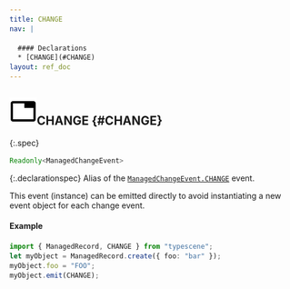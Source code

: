 ```yaml
---
title: CHANGE
nav: |

  #### Declarations
  * [CHANGE](#CHANGE)
layout: ref_doc
---
```


## ![](/assets/icons/spec-var.svg)CHANGE {#CHANGE}
{:.spec}

```typescript
Readonly<ManagedChangeEvent>
```
{:.declarationspec}
Alias of the [`ManagedChangeEvent.CHANGE`](./ManagedChangeEvent#ManagedChangeEvent:CHANGE) event.

This event (instance) can be emitted directly to avoid instantiating a new event object for each change event.
#### Example
```typescript
import { ManagedRecord, CHANGE } from "typescene";
let myObject = ManagedRecord.create({ foo: "bar" });
myObject.foo = "FOO";
myObject.emit(CHANGE);
```


